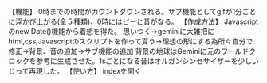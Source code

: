【機能】
0時までの時間がカウントダウンされる。サブ機能としてgifが1分ごとに浮かび上がる(全５種類)、0時にはピーと音がなる。
【作成方法】
Javascriptのnew Date()機能から着想を得た。
思いつく→geminiに大雑把にhtml,css,Javascriptのスクリプトを作って貰う→理想の形にする為所々自分で修正→背景、音の追加→サブ機能の追加
背景の地球はGeminiに元のワールドクロックを参考に生成させた。1sごとになる音はオルガンシンセサイザーを少しいじって再現した。
【使い方】
indexを開く

